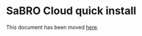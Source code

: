 # SaBRO Cloud quick install

This document has been moved [here](https://jitsi.github.io/handbook/docs/devops-guide/devops-guide-quickstart).
